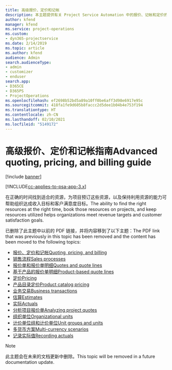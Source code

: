 ```yaml
---
title: 高级报价、定价和记帐
description: 本主题提供有关 Project Service Automation 中的报价、记帐和定价的信息。
author: kfend
manager: kfend
ms.service: project-operations
ms.custom:
- dyn365-projectservice
ms.date: 2/14/2019
ms.topic: article
ms.author: kfend
audience: Admin
search.audienceType:
- admin
- customizer
- enduser
search.app:
- D365CE
- D365PS
- ProjectOperations
ms.openlocfilehash: ef2698b52bd5a89a10ff0be6aff3d98e6917e95c
ms.sourcegitcommit: 418fa1fe9d605b8faccc2d5dee1b04b4e753f194
ms.translationtype: HT
ms.contentlocale: zh-CN
ms.lasthandoff: 02/10/2021
ms.locfileid: "5149172"
---
```

# <a name="advanced-quoting-pricing-and-billing-guide"></a><span data-ttu-id="3514a-103">高级报价、定价和记帐指南</span><span class="sxs-lookup"><span data-stu-id="3514a-103">Advanced quoting, pricing, and billing guide</span></span>

[!include [banner](../../includes/psa-now-project-operations.md)]

[!INCLUDE[cc-applies-to-psa-app-3.x](../../includes/cc-applies-to-psa-app-3x.md)]

<span data-ttu-id="3514a-104">在正确的时间找到适合的资源，为项目预订这些资源，以及保持利用资源的能力可帮助组织达成收入目标和客户满意度目标。</span><span class="sxs-lookup"><span data-stu-id="3514a-104">The ability to find the right resources at the right time, book those resources on projects, and keep resources utilized helps organizations meet revenue targets and customer satisfaction goals.</span></span> 

<span data-ttu-id="3514a-105">已删除了此主题中以前的 PDF 链接，并将内容移到了以下主题：</span><span class="sxs-lookup"><span data-stu-id="3514a-105">The PDF link that was previously in this topic has been removed and the content has been moved to the following topics:</span></span>

- [<span data-ttu-id="3514a-106">报价、定价和记帐</span><span class="sxs-lookup"><span data-stu-id="3514a-106">Quoting, pricing, and billing</span></span>](../quote-bill-price.md)
- [<span data-ttu-id="3514a-107">销售流程</span><span class="sxs-lookup"><span data-stu-id="3514a-107">Sales processes</span></span>](../basic-sales-process.md)
- [<span data-ttu-id="3514a-108">报价单和报价单明细</span><span class="sxs-lookup"><span data-stu-id="3514a-108">Quotes and quote lines</span></span>](../basic-quote-lines.md)
- [<span data-ttu-id="3514a-109">基于产品的报价单明细</span><span class="sxs-lookup"><span data-stu-id="3514a-109">Product-based quote lines</span></span>](../product-based-quote-lines.md)
- [<span data-ttu-id="3514a-110">定价</span><span class="sxs-lookup"><span data-stu-id="3514a-110">Pricing</span></span>](../basic-pricing.md)
- [<span data-ttu-id="3514a-111">产品目录定价</span><span class="sxs-lookup"><span data-stu-id="3514a-111">Product catalog pricing</span></span>](../product-catalog-pricing.md)
- [<span data-ttu-id="3514a-112">业务交易</span><span class="sxs-lookup"><span data-stu-id="3514a-112">Business transactions</span></span>](../basic-business-transactions.md)
- [<span data-ttu-id="3514a-113">估算</span><span class="sxs-lookup"><span data-stu-id="3514a-113">Estimates</span></span>](../estimates.md)
- [<span data-ttu-id="3514a-114">实际</span><span class="sxs-lookup"><span data-stu-id="3514a-114">Actuals</span></span>](../actuals.md)
- [<span data-ttu-id="3514a-115">分析项目报价单</span><span class="sxs-lookup"><span data-stu-id="3514a-115">Analyzing project quotes</span></span>](../basic-analyzing-quotes.md)
- [<span data-ttu-id="3514a-116">组织单位</span><span class="sxs-lookup"><span data-stu-id="3514a-116">Organizational units</span></span>](../advanced-organizational.md)
- [<span data-ttu-id="3514a-117">计价单位组和计价单位</span><span class="sxs-lookup"><span data-stu-id="3514a-117">Unit groups and units</span></span>](../advanced-units.md)
- [<span data-ttu-id="3514a-118">多货币方案</span><span class="sxs-lookup"><span data-stu-id="3514a-118">Multi-currency scenarios</span></span>](../advanced-currency.md)
- [<span data-ttu-id="3514a-119">记录实际值</span><span class="sxs-lookup"><span data-stu-id="3514a-119">Recording actuals</span></span>](../advanced-actuals.md)

> [!NOTE]
> <span data-ttu-id="3514a-120">此主题会在未来的文档更新中删除。</span><span class="sxs-lookup"><span data-stu-id="3514a-120">This topic will be removed in a future documentation update.</span></span> 
